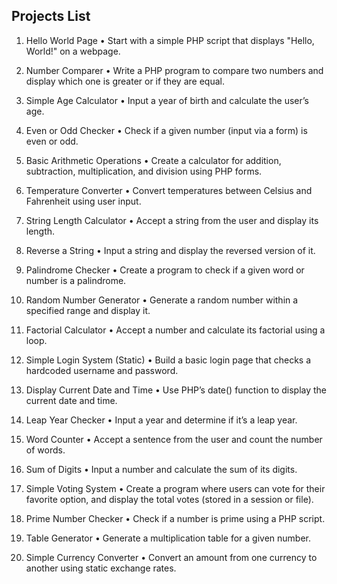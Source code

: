 ## Projects List

1. Hello World Page
   • Start with a simple PHP script that displays "Hello, World!" on a webpage.
2. Number Comparer
   • Write a PHP program to compare two numbers and display which one is greater or if they are equal.
3. Simple Age Calculator
   • Input a year of birth and calculate the user’s age.
4. Even or Odd Checker
   • Check if a given number (input via a form) is even or odd.
5. Basic Arithmetic Operations
   • Create a calculator for addition, subtraction, multiplication, and division using PHP forms.
6. Temperature Converter
   • Convert temperatures between Celsius and Fahrenheit using user input.
7. String Length Calculator
   • Accept a string from the user and display its length.
8. Reverse a String
   • Input a string and display the reversed version of it.
9. Palindrome Checker
   • Create a program to check if a given word or number is a palindrome.
10. Random Number Generator
    • Generate a random number within a specified range and display it.

11. Factorial Calculator
    • Accept a number and calculate its factorial using a loop.
12. Simple Login System (Static)
    • Build a basic login page that checks a hardcoded username and password.
13. Display Current Date and Time
    • Use PHP’s date() function to display the current date and time.
14. Leap Year Checker
    • Input a year and determine if it’s a leap year.
15. Word Counter
    • Accept a sentence from the user and count the number of words.
16. Sum of Digits
    • Input a number and calculate the sum of its digits.
17. Simple Voting System
    • Create a program where users can vote for their favorite option, and display the total votes (stored in a session or file).
18. Prime Number Checker
    • Check if a number is prime using a PHP script.
19. Table Generator
    • Generate a multiplication table for a given number.
20. Simple Currency Converter
    • Convert an amount from one currency to another using static exchange rates.
